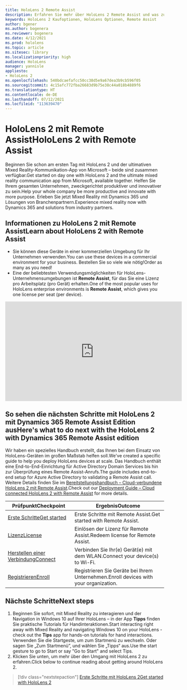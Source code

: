 ```yaml
---
title: HoloLens 2 Remote Assist
description: Erfahren Sie mehr über HoloLens 2 Remote Assist und was zu tun ist, nachdem Sie Ihre eigene bekommen haben.
keywords: HoloLens 2 Kaufoptionen, HoloLens Optionen, Remote Assist
author: bgener
ms.author: bogenera
ms.reviewer: bogenera
ms.date: 4/12/2021
ms.prod: hololens
ms.topic: article
ms.sitesec: library
ms.localizationpriority: high
audience: HoloLens
manager: yannisle
appliesto:
- HoloLens 2
ms.openlocfilehash: 540bdcaefafcc50cc38d5e9a67dea3b9cb596f05
ms.sourcegitcommit: 4c15afc772fba26683d9b75e38c44a018b4889f6
ms.translationtype: HT
ms.contentlocale: de-DE
ms.lasthandoff: 07/12/2021
ms.locfileid: "113639470"
---
```

# <a name="hololens-2-with-remote-assist"></a><span data-ttu-id="c3ac3-104">HoloLens 2 mit Remote Assist</span><span class="sxs-lookup"><span data-stu-id="c3ac3-104">HoloLens 2 with Remote Assist</span></span>

<span data-ttu-id="c3ac3-105">Beginnen Sie schon am ersten Tag mit HoloLens 2 und der ultimativen Mixed Reality-Kommunikation-App von Microsoft – beide sind zusammen verfügbar.</span><span class="sxs-lookup"><span data-stu-id="c3ac3-105">Get started on day one with HoloLens 2 and the ultimate mixed reality communication app from Microsoft, available together.</span></span> <span data-ttu-id="c3ac3-106">Helfen Sie Ihrem gesamten Unternehmen, zweckgerichtet produktiver und innovativer zu sein.</span><span class="sxs-lookup"><span data-stu-id="c3ac3-106">Help your whole company be more productive and innovate with more purpose.</span></span> <span data-ttu-id="c3ac3-107">Erleben Sie jetzt Mixed Reality mit Dynamics 365 und Lösungen von Branchenpartnern.</span><span class="sxs-lookup"><span data-stu-id="c3ac3-107">Experience mixed reality now with Dynamics 365 and solutions from industry partners.</span></span>

## <a name="learn-about-hololens-2-with-remote-assist"></a><span data-ttu-id="c3ac3-108">Informationen zu HoloLens 2 mit Remote Assist</span><span class="sxs-lookup"><span data-stu-id="c3ac3-108">Learn about HoloLens 2 with Remote Assist</span></span>
- <span data-ttu-id="c3ac3-109">Sie können diese Geräte in einer kommerziellen Umgebung für Ihr Unternehmen verwenden.</span><span class="sxs-lookup"><span data-stu-id="c3ac3-109">You can use these devices in a commercial environment for your business.</span></span> <span data-ttu-id="c3ac3-110">Bestellen Sie so viele wie nötig!</span><span class="sxs-lookup"><span data-stu-id="c3ac3-110">Order as many as you need!</span></span>
- <span data-ttu-id="c3ac3-111">Eine der beliebtesten Verwendungsmöglichkeiten für HoloLens-Unternehmensumgebungen ist **Remote Assist**, für das Sie eine Lizenz pro Arbeitsplatz (pro Gerät) erhalten.</span><span class="sxs-lookup"><span data-stu-id="c3ac3-111">One of the most popular uses for HoloLens enterprise environments is **Remote Assist**, which gives you one license per seat (per device).</span></span>

<iframe width="560" height="315" src="https://www.youtube.com/embed/d3YT8j0yYl0" frameborder="0" allow="accelerometer; autoplay; clipboard-write; encrypted-media; gyroscope; picture-in-picture" allowfullscreen></iframe>

## <a name="heres-what-to-do-next-with-the-hololens-2-with-dynamics-365-remote-assist-edition"></a><span data-ttu-id="c3ac3-112">So sehen die nächsten Schritte mit HoloLens 2 mit Dynamics 365 Remote Assist Edition aus</span><span class="sxs-lookup"><span data-stu-id="c3ac3-112">Here's what to do next with the HoloLens 2 with Dynamics 365 Remote Assist edition</span></span>

<span data-ttu-id="c3ac3-113">Wir haben ein spezielles Handbuch erstellt, das Ihnen bei dem Einsatz von HoloLens-Geräten im großen Maßstab helfen soll.</span><span class="sxs-lookup"><span data-stu-id="c3ac3-113">We've created a specific guide to help you deploy HoloLens devices at scale.</span></span> <span data-ttu-id="c3ac3-114">Das Handbuch enthält eine End-to-End-Einrichtung für Active Directory Domain Services bis hin zur Überprüfung eines Remote Assist-Anrufs.</span><span class="sxs-lookup"><span data-stu-id="c3ac3-114">The guide includes end-to-end setup for Azure Active Directory to validating a Remote Assist call.</span></span> <span data-ttu-id="c3ac3-115">Weitere Details finden Sie im [Bereitstellungshandbuch –  Cloud-verbundene HoloLens 2 mit Remote Assist](hololens2-cloud-connected-overview.md).</span><span class="sxs-lookup"><span data-stu-id="c3ac3-115">Check out our [Deployment Guide – Cloud connected HoloLens 2 with Remote Assist](hololens2-cloud-connected-overview.md) for more details.</span></span>

| <span data-ttu-id="c3ac3-116">Prüfpunkt</span><span class="sxs-lookup"><span data-stu-id="c3ac3-116">Checkpoint</span></span>  | <span data-ttu-id="c3ac3-117">Ergebnis</span><span class="sxs-lookup"><span data-stu-id="c3ac3-117">Outcome</span></span>                                |
|-------------|----------------------------------------|
| [<span data-ttu-id="c3ac3-118">Erste Schritte</span><span class="sxs-lookup"><span data-stu-id="c3ac3-118">Get started</span></span>](/dynamics365/mixed-reality/remote-assist/overview-hololens) | <span data-ttu-id="c3ac3-119">Erste Schritte mit Remote Assist.</span><span class="sxs-lookup"><span data-stu-id="c3ac3-119">Get started with Remote Assist.</span></span>        |
| [<span data-ttu-id="c3ac3-120">Lizenz</span><span class="sxs-lookup"><span data-stu-id="c3ac3-120">License</span></span>](/dynamics365/mixed-reality/remote-assist/deploy-remote-assist#add-and-assign-licenses)     | <span data-ttu-id="c3ac3-121">Einlösen der Lizenz für Remote Assist.</span><span class="sxs-lookup"><span data-stu-id="c3ac3-121">Redeem license for Remote Assist.</span></span>      |
| [<span data-ttu-id="c3ac3-122">Herstellen einer Verbindung</span><span class="sxs-lookup"><span data-stu-id="c3ac3-122">Connect</span></span>](/hololens/hololens-network)     | <span data-ttu-id="c3ac3-123">Verbinden Sie Ihr(e) Gerät(e) mit dem WLAN.</span><span class="sxs-lookup"><span data-stu-id="c3ac3-123">Connect your device(s) to Wi-Fi.</span></span>       |
| [<span data-ttu-id="c3ac3-124">Registrieren</span><span class="sxs-lookup"><span data-stu-id="c3ac3-124">Enroll</span></span>](/hololens/hololens-enroll-mdm)      | <span data-ttu-id="c3ac3-125">Registrieren Sie Geräte bei Ihrem Unternehmen.</span><span class="sxs-lookup"><span data-stu-id="c3ac3-125">Enroll devices with your organization.</span></span> |

## <a name="next-steps"></a><span data-ttu-id="c3ac3-126">Nächste Schritte</span><span class="sxs-lookup"><span data-stu-id="c3ac3-126">Next steps</span></span>

1. <span data-ttu-id="c3ac3-127">Beginnen Sie sofort, mit Mixed Reality zu interagieren und der Navigation in Windows 10 auf Ihrer HoloLens – in der App **Tipps** finden Sie praktische Tutorials für Handinteraktionen.</span><span class="sxs-lookup"><span data-stu-id="c3ac3-127">Start interacting right away with Mixed Reality and navigating Windows 10 on your HoloLens - check out the **Tips** app for hands-on tutorials for hand interactions.</span></span> <span data-ttu-id="c3ac3-128">Verwenden Sie die Startgeste, um zum Startmenü zu wechseln. Oder sagen Sie „Zum Startmenü”, und wählen Sie „Tipps“ aus.</span><span class="sxs-lookup"><span data-stu-id="c3ac3-128">Use the start gesture to go to Start or say "Go to Start" and select Tips.</span></span>
1. <span data-ttu-id="c3ac3-129">Klicken Sie unten, um mehr über den Umgang mit HoloLens 2 zu erfahren.</span><span class="sxs-lookup"><span data-stu-id="c3ac3-129">Click below to continue reading about getting around HoloLens 2.</span></span>

> [!div class="nextstepaction"]
> [<span data-ttu-id="c3ac3-130">Erste Schritte mit HoloLens 2</span><span class="sxs-lookup"><span data-stu-id="c3ac3-130">Get started with HoloLens 2</span></span>](hololens2-basic-usage.md)
